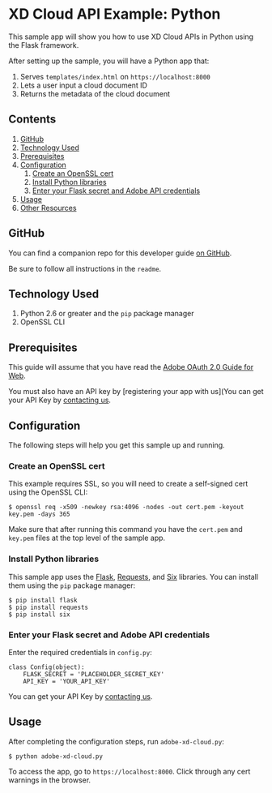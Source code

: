 # XD Cloud API Example: Python

This sample app will show you how to use XD Cloud APIs in Python using the Flask framework.

After setting up the sample, you will have a Python app that:

1. Serves `templates/index.html` on `https://localhost:8000`
1. Lets a user input a cloud document ID
1. Returns the metadata of the cloud document

<!-- $ doctoc ./readme.md --title "## Contents" --entryprefix 1. --gitlab --maxlevel 3 -->
<!-- START doctoc generated TOC please keep comment here to allow auto update -->
<!-- DON'T EDIT THIS SECTION, INSTEAD RE-RUN doctoc TO UPDATE -->
## Contents

1. [GitHub](#github)
1. [Technology Used](#technologyused)
1. [Prerequisites](#prerequisites)
1. [Configuration](#configuration)
    1. [Create an OpenSSL cert](#createanopensslcert)
    1. [Install Python libraries](#installpythonlibraries)
    1. [Enter your Flask secret and  Adobe API credentials](#enteryourflasksecretandadobeapicredentials)
1. [Usage](#usage)
1. [Other Resources](#otherresources)

<!-- END doctoc generated TOC please keep comment here to allow auto update -->

## GitHub

You can find a companion repo for this developer guide [on GitHub]().

Be sure to follow all instructions in the `readme`.


## Technology Used

1. Python 2.6 or greater and the `pip` package manager
1. OpenSSL CLI


## Prerequisites

This guide will assume that you have read the [Adobe OAuth 2.0 Guide for Web](https://www.adobe.io/authentication/auth-methods.html#!AdobeDocs/adobeio-auth/master/AuthenticationOverview/OAuthIntegration.md).

You must also have an API key by [registering your app with us](You can get your API Key by [contacting us](https://adobe.allegiancetech.com/surveys/JDQ78F/).

## Configuration

The following steps will help you get this sample up and running.


### Create an OpenSSL cert

This example requires SSL, so you will need to create a self-signed cert using the OpenSSL CLI:

```
$ openssl req -x509 -newkey rsa:4096 -nodes -out cert.pem -keyout key.pem -days 365
```

Make sure that after running this command you have the `cert.pem` and `key.pem` files at the top level of the sample app.


### Install Python libraries

This sample app uses the [Flask](https://palletsprojects.com/p/flask/), [Requests](https://pypi.org/project/requests/2.7.0/), and [Six](https://pypi.org/project/six/) libraries. You can install them using the `pip` package manager:

```
$ pip install flask
$ pip install requests
$ pip install six
```


### Enter your Flask secret and  Adobe API credentials

Enter the required credentials in `config.py`:

```
class Config(object):
    FLASK_SECRET = 'PLACEHOLDER_SECRET_KEY'
    API_KEY = 'YOUR_API_KEY'
```

You can get your API Key by [contacting us](https://adobe.allegiancetech.com/surveys/JDQ78F/).


## Usage

After completing the configuration steps, run `adobe-xd-cloud.py`:

```
$ python adobe-xd-cloud.py
```

To access the app, go to `https://localhost:8000`. Click through any cert warnings in the browser.
